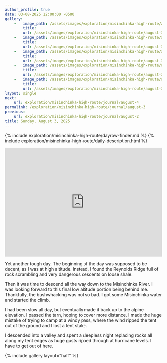 ```yaml
---
author_profile: true
date: 03-08-2025 12:00:00 -0500
gallery: 
    -   image_path: /assets/images/exploration/misinchinka-high-route/august-3/small/9548.jpg
        title: 
        url: /assets/images/exploration/misinchinka-high-route/august-3/large/9548.jpg
    -   image_path: /assets/images/exploration/misinchinka-high-route/august-3/small/9549.jpg
        title: 
        url: /assets/images/exploration/misinchinka-high-route/august-3/large/9549.jpg
    -   image_path: /assets/images/exploration/misinchinka-high-route/august-3/small/9550.jpg
        title: 
        url: /assets/images/exploration/misinchinka-high-route/august-3/large/9550.jpg
    -   image_path: /assets/images/exploration/misinchinka-high-route/august-3/small/9551.jpg
        title: 
        url: /assets/images/exploration/misinchinka-high-route/august-3/large/9551.jpg
    -   image_path: /assets/images/exploration/misinchinka-high-route/august-3/small/9552.jpg
        title: 
        url: /assets/images/exploration/misinchinka-high-route/august-3/large/9552.jpg
layout: single
next:
    url: exploration/misinchinka-high-route/journal/august-4
permalink: /exploration/misinchinka-high-route/journal/august-3
previous:
    url: exploration/misinchinka-high-route/journal/august-2
title: Sunday, August 3, 2025
---
```

{% include exploration/misinchinka-high-route/dayrow-finder.md %}
{% include exploration/misinchinka-high-route/daily-description.html %}

<iframe width="100%" height="350px" frameborder="0" allowfullscreen src="https://caltopo.com/m/3SARETC"></iframe>

Yet another tough day. The beginning of the day was supposed to be decent, as I was at high altitude. Instead, I found the Reynolds Ridge full of rock scrambling and very dangerous descents on loose shale.

Then it was time to descend all the way down to the Misinchinka River. I was looking forward to this final low altitude portion being behind me. Thankfully, the bushwhacking was not so bad. I got some Misinchinka water and started the climb.

I had been slow all day, but eventually made it back up to the alpine elevation. I passed the tarn, hoping to cover more distance. I made the huge mistake of trying to camp at a windy pass, where the wind ripped the tent out of the ground and I lost a tent stake.

I descended into a valley and spent a sleepless night replacing rocks all along my tent edges as huge gusts ripped through at hurricane levels. I have to get out of here.

{% include gallery layout="half" %}